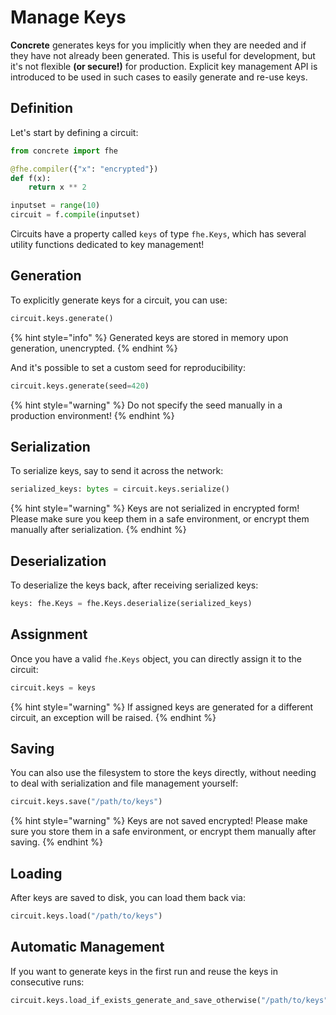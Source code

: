 # Manage Keys

**Concrete** generates keys for you implicitly when they are needed and if they have not already been generated. This is useful for development, but it's not flexible **(or secure!)** for production. Explicit key management API is introduced to be used in such cases to easily generate and re-use keys.

## Definition

Let's start by defining a circuit:

```python
from concrete import fhe

@fhe.compiler({"x": "encrypted"})
def f(x):
    return x ** 2

inputset = range(10)
circuit = f.compile(inputset)
```

Circuits have a property called `keys` of type `fhe.Keys`, which has several utility functions dedicated to key management!

## Generation

To explicitly generate keys for a circuit, you can use:

```python
circuit.keys.generate()
```

{% hint style="info" %}
Generated keys are stored in memory upon generation, unencrypted.
{% endhint %}

And it's possible to set a custom seed for reproducibility:

```python
circuit.keys.generate(seed=420)
```

{% hint style="warning" %}
Do not specify the seed manually in a production environment!
{% endhint %}

## Serialization

To serialize keys, say to send it across the network:

```python
serialized_keys: bytes = circuit.keys.serialize()
```

{% hint style="warning" %}
Keys are not serialized in encrypted form! Please make sure you keep them in a safe environment, or encrypt them manually after serialization.
{% endhint %}

## Deserialization

To deserialize the keys back, after receiving serialized keys:

```python
keys: fhe.Keys = fhe.Keys.deserialize(serialized_keys)
```

## Assignment

Once you have a valid `fhe.Keys` object, you can directly assign it to the circuit:

```python
circuit.keys = keys
```

{% hint style="warning" %}
If assigned keys are generated for a different circuit, an exception will be raised.
{% endhint %}

## Saving

You can also use the filesystem to store the keys directly, without needing to deal with serialization and file management yourself:

```python
circuit.keys.save("/path/to/keys")
```

{% hint style="warning" %}
Keys are not saved encrypted! Please make sure you store them in a safe environment, or encrypt them manually after saving.
{% endhint %}

## Loading

After keys are saved to disk, you can load them back via:

```python
circuit.keys.load("/path/to/keys")
```

## Automatic Management

If you want to generate keys in the first run and reuse the keys in consecutive runs:

```python
circuit.keys.load_if_exists_generate_and_save_otherwise("/path/to/keys")
```
